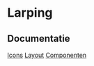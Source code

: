 # Larping


## Documentatie
[Icons](https://pictogrammers.com/library/mdi/)
[Layout](https://docs.nextcloud.com/server/latest/developer_manual/design/layout.html)
[Componenten](https://nextcloud-vue-components.netlify.app/)